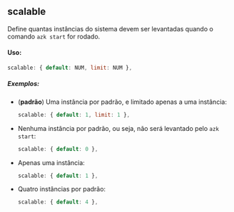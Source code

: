## scalable

Define quantas instâncias do sistema devem ser levantadas quando o comando `azk start` for rodado.

#### Uso:

```js
scalable: { default: NUM, limit: NUM },
```

##### Exemplos:

* (__padrão__) Uma instância por padrão, e limitado apenas a uma instância:

  ```js
  scalable: { default: 1, limit: 1 },
  ```

* Nenhuma instância por padrão, ou seja, não será levantado pelo `azk start`:

  ```js
  scalable: { default: 0 },
  ```

* Apenas uma instância:

  ```js
  scalable: { default: 1 },
  ```

* Quatro instâncias por padrão:

  ```js
  scalable: { default: 4 },
  ```

